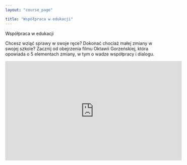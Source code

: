 ```yaml
---
layout: "course_page"

title: "Współpraca w edukacji"
---
```


<div class="text-center screen-title">
Współpraca w edukacji
</div>

<div class="screen-content">
  <p>
  Chcesz wziąć sprawy w swoje ręce? Dokonać chociaż małej zmiany w swojej szkole? Zacznij od obejrzenia filmu Oktawii Gorzeńskiej, która opowiada o 5 elementach zmiany, w tym o wadze współpracy i dialogu. 
  </p>
  
  <p>
  <div class="row">
  <div class="col-md-12 col-xs-12">
   <div class="embed-responsive embed-responsive-16by9"> 
   <iframe width="560" height="315" src="https://www.youtube.com/embed/Dhx8fcAwmhw" frameborder="0" allow="autoplay; encrypted-media" allowfullscreen></iframe></div></div>
</div>
  </p>
  
 

</div> 
